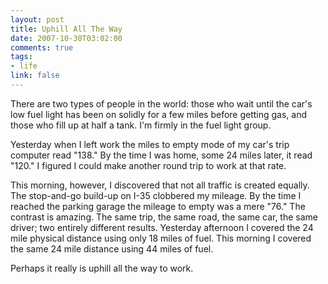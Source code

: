```yaml
--- 
layout: post
title: Uphill All The Way
date: 2007-10-30T03:02:00
comments: true
tags:
- life
link: false
---
```

There are two types of people in the world:  those who wait until the car's low fuel light has been on solidly for a few miles before getting gas, and those who fill up at half a tank.  I'm firmly in the fuel light group.

Yesterday when I left work the miles to empty mode of my car's trip computer read "138."  By the time I was home, some 24 miles later, it read "120."  I figured I could make another round trip to work at that rate.

This morning, however, I discovered that not all traffic is created equally.  The stop-and-go build-up on I-35 clobbered my mileage.  By the time I reached the parking garage the mileage to empty was a mere "76."  The contrast is amazing.  The same trip, the same road, the same car, the same driver; two entirely different results.  Yesterday afternoon I covered the 24 mile physical distance using only 18 miles of fuel.  This morning I covered the same 24 mile distance using 44 miles of fuel.

Perhaps it really is uphill all the way to work.

